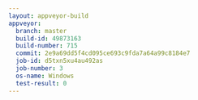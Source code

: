 ```yaml
---
layout: appveyor-build
appveyor:
  branch: master
  build-id: 49873163
  build-number: 715
  commit: 2e9a69dd5f4cd095ce693c9fda7a64a99c8184e7
  job-id: d5txn5xu4au492as
  job-number: 3
  os-name: Windows
  test-result: 0
---
```

